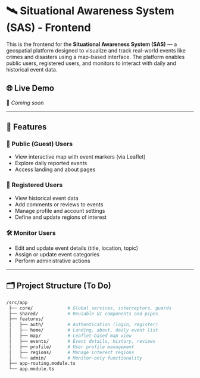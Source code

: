 # 🛰️ Situational Awareness System (SAS) - Frontend

This is the frontend for the **Situational Awareness System (SAS)** — a geospatial platform designed to visualize and track real-world events like crimes and disasters using a map-based interface. The platform enables public users, registered users, and monitors to interact with daily and historical event data.

## 🌐 Live Demo

🚧 _Coming soon_

---

## 📌 Features 

### 🧭 Public (Guest) Users
- View interactive map with event markers (via Leaflet)
- Explore daily reported events
- Access landing and about pages

### 👤 Registered Users
- View historical event data
- Add comments or reviews to events
- Manage profile and account settings
- Define and update regions of interest

### 🛠️ Monitor Users
- Edit and update event details (title, location, topic)
- Assign or update event categories
- Perform administrative actions

---

## 🗂️ Project Structure (To Do)

```bash
/src/app
 ├── core/             # Global services, interceptors, guards
 ├── shared/           # Reusable UI components and pipes
 ├── features/
 │   ├── auth/         # Authentication (login, register)
 │   ├── home/         # Landing, about, daily event list
 │   ├── map/          # Leaflet-based map view
 │   ├── events/       # Event details, history, reviews
 │   ├── profile/      # User profile management
 │   ├── regions/      # Manage interest regions
 │   └── admin/        # Monitor-only functionality
 ├── app-routing.module.ts
 └── app.module.ts
